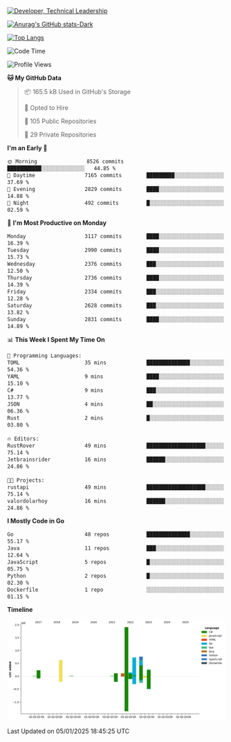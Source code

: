 <div>
  <a href="https://www.linkedin.com/in/arielpineiro/" target="_blank" rel="nofollow noopener noreferrer">
    <img src="https://img.shields.io/badge/-LinkedIn-%230077B5?style=for-the-badge&logo=linkedin&logoColor=white" alt="Developer, Technical Leadership" title="Ariel Piñeiro">
  </a>
</div>

[![Anurag's GitHub stats-Dark](https://github-readme-stats.vercel.app/api?username=arielsrv&show_icons=true&theme=dark#gh-dark-mode-only)](https://github.com/anuraghazra/github-readme-stats#gh-dark-mode-only)

[![Top Langs](https://github-readme-stats.vercel.app/api/top-langs/?username=arielsrv&layout=compact&langs_count=10&theme=dark#gh-dark-mode-only)](https://github.com/anuraghazra/github-readme-stats&theme=dark#gh-dark-mode-only)

<!--START_SECTION:waka-->
![Code Time](http://img.shields.io/badge/Code%20Time-1%2C108%20hrs%2053%20mins-blue)

![Profile Views](http://img.shields.io/badge/Profile%20Views-1-blue)

**🐱 My GitHub Data** 

> 📦 165.5 kB Used in GitHub's Storage 
 > 
> 💼 Opted to Hire
 > 
> 📜 105 Public Repositories 
 > 
> 🔑 29 Private Repositories 
 > 
**I'm an Early 🐤** 

```text
🌞 Morning                8526 commits        ███████████░░░░░░░░░░░░░░   44.85 % 
🌆 Daytime                7165 commits        █████████░░░░░░░░░░░░░░░░   37.69 % 
🌃 Evening                2829 commits        ████░░░░░░░░░░░░░░░░░░░░░   14.88 % 
🌙 Night                  492 commits         █░░░░░░░░░░░░░░░░░░░░░░░░   02.59 % 
```
📅 **I'm Most Productive on Monday** 

```text
Monday                   3117 commits        ████░░░░░░░░░░░░░░░░░░░░░   16.39 % 
Tuesday                  2990 commits        ████░░░░░░░░░░░░░░░░░░░░░   15.73 % 
Wednesday                2376 commits        ███░░░░░░░░░░░░░░░░░░░░░░   12.50 % 
Thursday                 2736 commits        ████░░░░░░░░░░░░░░░░░░░░░   14.39 % 
Friday                   2334 commits        ███░░░░░░░░░░░░░░░░░░░░░░   12.28 % 
Saturday                 2628 commits        ███░░░░░░░░░░░░░░░░░░░░░░   13.82 % 
Sunday                   2831 commits        ████░░░░░░░░░░░░░░░░░░░░░   14.89 % 
```


📊 **This Week I Spent My Time On** 

```text
💬 Programming Languages: 
TOML                     35 mins             ██████████████░░░░░░░░░░░   54.36 % 
YAML                     9 mins              ████░░░░░░░░░░░░░░░░░░░░░   15.10 % 
C#                       9 mins              ███░░░░░░░░░░░░░░░░░░░░░░   13.77 % 
JSON                     4 mins              ██░░░░░░░░░░░░░░░░░░░░░░░   06.36 % 
Rust                     2 mins              █░░░░░░░░░░░░░░░░░░░░░░░░   03.80 % 

🔥 Editors: 
RustRover                49 mins             ███████████████████░░░░░░   75.14 % 
Jetbrainsrider           16 mins             ██████░░░░░░░░░░░░░░░░░░░   24.86 % 

🐱‍💻 Projects: 
rustapi                  49 mins             ███████████████████░░░░░░   75.14 % 
valordolarhoy            16 mins             ██████░░░░░░░░░░░░░░░░░░░   24.86 % 
```

**I Mostly Code in Go** 

```text
Go                       48 repos            ██████████████░░░░░░░░░░░   55.17 % 
Java                     11 repos            ███░░░░░░░░░░░░░░░░░░░░░░   12.64 % 
JavaScript               5 repos             █░░░░░░░░░░░░░░░░░░░░░░░░   05.75 % 
Python                   2 repos             █░░░░░░░░░░░░░░░░░░░░░░░░   02.30 % 
Dockerfile               1 repo              ░░░░░░░░░░░░░░░░░░░░░░░░░   01.15 % 
```



**Timeline**

![Lines of Code chart](https://raw.githubusercontent.com/arielsrv/arielsrv/main/assets/bar_graph.png)


 Last Updated on 05/01/2025 18:45:25 UTC
<!--END_SECTION:waka-->
